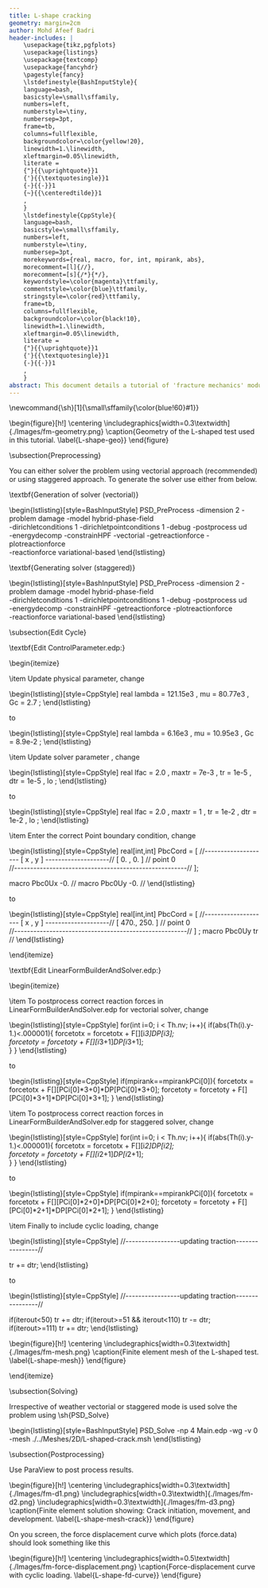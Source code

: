 ```yaml
---
title: L-shape cracking
geometry: margin=2cm
author: Mohd Afeef Badri
header-includes: |
    \usepackage{tikz,pgfplots}
    \usepackage{listings}
    \usepackage{textcomp}
    \usepackage{fancyhdr}
    \pagestyle{fancy}
    \lstdefinestyle{BashInputStyle}{
	language=bash,
	basicstyle=\small\sffamily,
	numbers=left,
	numberstyle=\tiny,
	numbersep=3pt,
	frame=tb,
	columns=fullflexible,
	backgroundcolor=\color{yellow!20},
	linewidth=1.\linewidth,
	xleftmargin=0.05\linewidth,
	literate =
	{"}{{\uprightquote}}1
	{'}{{\textquotesingle}}1
	{-}{{-}}1
	{~}{{\centeredtilde}}1
	,
    }
    \lstdefinestyle{CppStyle}{
	language=bash,
	basicstyle=\small\sffamily,
	numbers=left,
	numberstyle=\tiny,
	numbersep=3pt,
	morekeywords={real, macro, for, int, mpirank, abs},
	morecomment=[l]{//},
	morecomment=[s]{/*}{*/},
	keywordstyle=\color{magenta}\ttfamily,
	commentstyle=\color{blue}\ttfamily,
	stringstyle=\color{red}\ttfamily,
	frame=tb,
	columns=fullflexible,
	backgroundcolor=\color{black!10},
	linewidth=1.\linewidth,
	xleftmargin=0.05\linewidth,
	literate =
	{"}{{\uprightquote}}1
	{'}{{\textquotesingle}}1
	{-}{{-}}1
	,
    }
abstract: This document details a tutorial of 'fracture mechanics' module of PSD. This tutorial involves cracking of L shaped specimen, where loading is controlled by a point boundary condition.
---
```


\newcommand{\sh}[1]{\small\sffamily{\color{blue!60}#1}}

\begin{figure}[h!]
\centering
\includegraphics[width=0.3\textwidth]{./Images/fm-geometry.png}
\caption{Geometry of the L-shaped test used in this tutorial. \label{L-shape-geo}}
\end{figure}

\subsection{Preprocessing}

You can either solver the problem using vectorial approach (recommended) or using staggered approach. To generate the solver use either from below.

\textbf{Generation of solver (vectorial)}

\begin{lstlisting}[style=BashInputStyle]
PSD_PreProcess -dimension 2 -problem damage -model hybrid-phase-field \
-dirichletconditions 1 -dirichletpointconditions 1 -debug -postprocess ud \
-energydecomp -constrainHPF -vectorial -getreactionforce -plotreactionforce \
-reactionforce variational-based
\end{lstlisting}

\textbf{Generating solver (staggered)}

\begin{lstlisting}[style=BashInputStyle]
PSD_PreProcess -dimension 2 -problem damage -model hybrid-phase-field \
-dirichletconditions 1 -dirichletpointconditions 1 -debug -postprocess ud \
-energydecomp -constrainHPF -getreactionforce -plotreactionforce \
-reactionforce variational-based
\end{lstlisting}


\subsection{Edit Cycle}

\textbf{Edit ControlParameter.edp:}

\begin{itemize}

\item Update physical parameter, change

\begin{lstlisting}[style=CppStyle]
  real lambda = 121.15e3 ,
       mu     = 80.77e3  ,
       Gc     = 2.7      ; 
\end{lstlisting}

to

\begin{lstlisting}[style=CppStyle]
  real lambda = 6.16e3 ,
       mu     = 10.95e3 ,
       Gc     = 8.9e-2  ;
\end{lstlisting}

\item Update solver parameter , change

\begin{lstlisting}[style=CppStyle]
  real lfac  = 2.0  ,
       maxtr = 7e-3 ,
       tr    = 1e-5 ,
       dtr   = 1e-5 ,
       lo           ; 
\end{lstlisting}

to

\begin{lstlisting}[style=CppStyle]
  real lfac  = 2.0  ,
       maxtr = 1    ,
       tr    = 1e-2 ,
       dtr   = 1e-2 ,
       lo           ; 
\end{lstlisting}


\item Enter the correct Point boundary condition, change

\begin{lstlisting}[style=CppStyle]
  real[int,int] PbcCord = [
//-------------------- [  x  , y  ] --------------------//
                       [  0. , 0. ]    // point 0                       
//------------------------------------------------------//
                      ];
                                                                            
   macro Pbc0Ux  -0. //
   macro Pbc0Uy  -0. //
\end{lstlisting}

to 

\begin{lstlisting}[style=CppStyle]
  real[int,int] PbcCord = [
//-------------------- [  x  , y  ] --------------------//
                       [  470., 250. ]    // point 0                       
//------------------------------------------------------//
                      ]
;
   macro Pbc0Uy  tr //
\end{lstlisting}

\end{itemize}


\textbf{Edit LinearFormBuilderAndSolver.edp:}

\begin{itemize}

\item To postprocess correct reaction forces in LinearFormBuilderAndSolver.edp for vectorial solver, change

\begin{lstlisting}[style=CppStyle]
  for(int i=0; i < Th.nv; i++){
     if(abs(Th(i).y-1.)<.000001){
        forcetotx = forcetotx + F[][i*3]*DP[i*3];           
        forcetoty = forcetoty + F[][i*3+1]*DP[i*3+1];       
     }
  } 
\end{lstlisting}

to

\begin{lstlisting}[style=CppStyle]
  if(mpirank==mpirankPCi[0]){
     forcetotx = forcetotx + F[][PCi[0]*3+0]*DP[PCi[0]*3+0];
     forcetoty = forcetoty + F[][PCi[0]*3+1]*DP[PCi[0]*3+1]; 
  } 
\end{lstlisting}

\item To postprocess correct reaction forces in LinearFormBuilderAndSolver.edp for staggered solver, change

\begin{lstlisting}[style=CppStyle]
  for(int i=0; i < Th.nv; i++){
     if(abs(Th(i).y-1.)<.000001){
        forcetotx = forcetotx + F[][i*2]*DP[i*2];           
        forcetoty = forcetoty + F[][i*2+1]*DP[i*2+1];       
     }
  }
\end{lstlisting}

to

\begin{lstlisting}[style=CppStyle]
  if(mpirank==mpirankPCi[0]){
     forcetotx = forcetotx + F[][PCi[0]*2+0]*DP[PCi[0]*2+0];
     forcetoty = forcetoty + F[][PCi[0]*2+1]*DP[PCi[0]*2+1]; 
  } 
\end{lstlisting}

\item Finally to include cyclic loading, change

\begin{lstlisting}[style=CppStyle]
  //-----------------updating traction----------------//
                                                                                
  tr += dtr; 
\end{lstlisting}


to

\begin{lstlisting}[style=CppStyle]
  //-----------------updating traction----------------//

  if(iterout<50)
     tr += dtr;
  if(iterout>=51 && iterout<110) 
     tr -= dtr; 
  if(iterout>=111)
     tr += dtr; 
\end{lstlisting}

\begin{figure}[h!]
\centering
\includegraphics[width=0.3\textwidth]{./Images/fm-mesh.png}
\caption{Finite element mesh of the L-shaped test. \label{L-shape-mesh}}
\end{figure}

\end{itemize}


\subsection{Solving}

Irrespective of weather vectorial or staggered mode is used solve the problem using \sh{PSD\_Solve}

\begin{lstlisting}[style=BashInputStyle]
PSD_Solve -np 4 Main.edp -wg -v 0 -mesh ./../Meshes/2D/L-shaped-crack.msh
\end{lstlisting}

\subsection{Postprocessing}

Use ParaView to post process results. 


\begin{figure}[h!]
\centering
\includegraphics[width=0.3\textwidth]{./Images/fm-d1.png}
\includegraphics[width=0.3\textwidth]{./Images/fm-d2.png}
\includegraphics[width=0.3\textwidth]{./Images/fm-d3.png}
\caption{Finite element solution showing: Crack initiation,  movement, and  development. \label{L-shape-mesh-crack}}
\end{figure}

On you screen, the force displacement curve which plots (force.data) should look something like this

\begin{figure}[h!]
\centering
\includegraphics[width=0.5\textwidth]{./Images/fm-force-displacement.png}
\caption{Force-displacement curve with cyclic loading. \label{L-shape-fd-curve}}
\end{figure}
